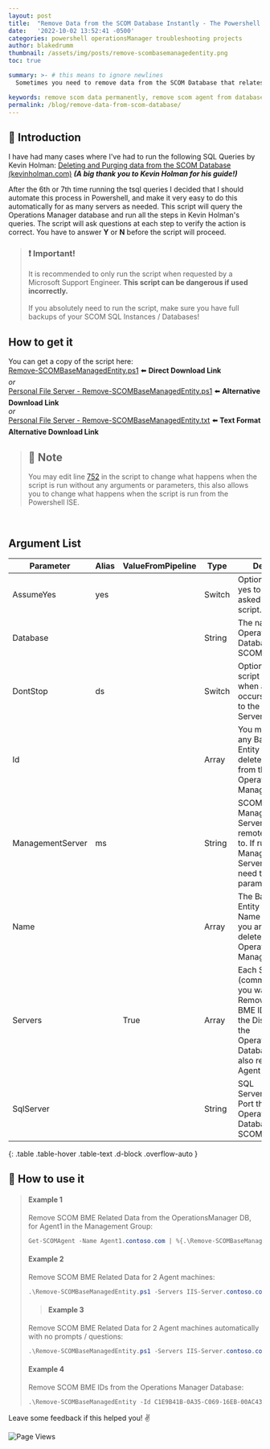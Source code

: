 ```yaml
---
layout: post
title:  "Remove Data from the SCOM Database Instantly - The Powershell Way!"
date:   '2022-10-02 13:52:41 -0500'
categories: powershell operationsManager troubleshooting projects
author: blakedrumm
thumbnail: /assets/img/posts/remove-scombasemanagedentity.png
toc: true

summary: >- # this means to ignore newlines
  Sometimes you need to remove data from the SCOM Database that relates to a specific server or client. If you need it done quickly, without having to open SQL Server Management Studio, or run queries manually; you can instead use this Powershell script.

keywords: remove scom data permanently, remove scom agent from database, purge scom agent, purge agent from scom, purge agent, purge operations manager agent, delete scom agent, delete agent from scom, delete scom data permanently
permalink: /blog/remove-data-from-scom-database/
---
```


## :book: Introduction
I have had many cases where I've had to run the following SQL Queries by Kevin Holman: [Deleting and Purging data from the SCOM Database (kevinholman.com)](https://kevinholman.com/2018/05/03/deleting-and-purging-data-from-the-scom-database/) ***(A big thank you to Kevin Holman for his guide!)***

After the 6th or 7th time running the tsql queries I decided that I should automate this process in Powershell, and make it very easy to do this automatically for as many servers as needed. This script will query the Operations Manager database and run all the steps in Kevin Holman's queries. The script will ask questions at each step to verify the action is correct. You have to answer **Y** or **N** before the script will proceed.

> ### :exclamation: Important!
> It is recommended to only run the script when requested by a Microsoft Support Engineer. **This script can be dangerous if used incorrectly.** \
> &nbsp; \
> If you absolutely need to run the script, make sure you have full backups of your SCOM SQL Instances / Databases!

## How to get it
You can get a copy of the script here: \
[Remove-SCOMBaseManagedEntity.ps1](https://github.com/blakedrumm/SCOM-Scripts-and-SQL/blob/master/Powershell/Quick%20Fixes/Remove-SCOMBaseManagedEntity.ps1) :arrow_left: **Direct Download Link** \
_or_ \
[Personal File Server - Remove-SCOMBaseManagedEntity.ps1](https://files.blakedrumm.com/Remove-SCOMBaseManagedEntity.ps1) :arrow_left: **Alternative Download Link** \
_or_ \
[Personal File Server - Remove-SCOMBaseManagedEntity.txt](https://files.blakedrumm.com/Remove-SCOMBaseManagedEntity.txt) :arrow_left: **Text Format Alternative Download Link**

> ## :notebook: Note
> You may edit line [752](https://github.com/blakedrumm/SCOM-Scripts-and-SQL/blob/master/Powershell/Quick%20Fixes/Remove-SCOMBaseManagedEntity.ps1#L752) in the script to change what happens when the script is run without any arguments or parameters, this also allows you to change what happens when the script is run from the Powershell ISE.

&nbsp;

## Argument List

 Parameter       | Alias | ValueFromPipeline | Type   | Description                                                                                                                                                                |
------------------|-------|-------------------|--------|----------------------------------------------------------------------------------------------------------------------------------------------------------------------------|
 AssumeYes        | yes   |                   | Switch | Optionally assume yes to any question asked by this script.                                                                                                                |
 Database         |       |                   | String | The name of the OperationsManager Database for SCOM.                                                                                                                       |
 DontStop         | ds    |                   | Switch | Optionally force the script to not stop when an error occurs connecting to the Management Server.                                                                          |
 Id               |       |                   | Array  | You may provide any Base Managed Entity Id's to be deleted specifically from the Operations Manager Database.                                                              |
 ManagementServer | ms    |                   | String | SCOM Management Server that we will remotely connect to. If running on a Management Server, there is no need to provide this parameter.                                    |
 Name             |       |                   | Array  | The Base Managed Entity Display Name of the object you are wanting to delete from the Operations Manager Database.                                                         |
 Servers          |       | True              | Array  | Each Server (comma separated) you want to Remove related BME ID's related to the Display Name in the OperationsManager Database. This will also remove from Agent Managed. |
 SqlServer        |       |                   | String | SQL Server/Instance, Port that hosts OperationsManager Database for SCOM.                                                                                                  |
{: .table .table-hover .table-text .d-block .overflow-auto }


## :page_with_curl: How to use it
>#### Example 1
>Remove SCOM BME Related Data from the OperationsManager DB, for Agent1 in the Management Group:
>```powershell
>Get-SCOMAgent -Name Agent1.contoso.com | %{.\Remove-SCOMBaseManagedEntity.ps1 -Servers $_.DisplayName}
>```
>#### Example 2
>Remove SCOM BME Related Data for 2 Agent machines:
>```powershell
>.\Remove-SCOMBaseManagedEntity.ps1 -Servers IIS-Server.contoso.com, WindowsServer.contoso.com
>```
>>#### Example 3
>Remove SCOM BME Related Data for 2 Agent machines automatically with no prompts / questions:
>```powershell
>.\Remove-SCOMBaseManagedEntity.ps1 -Servers IIS-Server.contoso.com, WindowsServer.contoso.com -AssumeYes
>```
>#### Example 4
>Remove SCOM BME IDs from the Operations Manager Database:
>```powershell
>.\Remove-SCOMBaseManagedEntity -Id C1E9B41B-0A35-C069-16EB-00AC43BB9C47, CB29ECDE-BCE8-2213-D5DD-0353116EDA6B
>```

Leave some feedback if this helped you! :v:

![Page Views](https://counter.blakedrumm.com/count/tag.svg?url=blakedrumm.com/blog/remove-data-from-scom-database/)

<!--
Having trouble with Pages? Check out our [documentation](https://docs.github.com/categories/github-pages-basics/) or [contact support](https://support.github.com/contact) and we’ll help you sort it out.

Tip:
To add auto-size pictures:
![/assets/img/posts/example.jpg](/assets/img/posts/example.jpg){:class="img-fluid"}
-->

